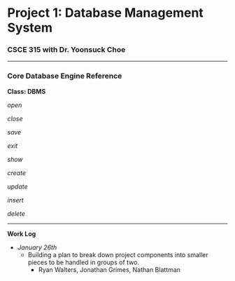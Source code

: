# Project 1: Database Management System
### CSCE 315 with Dr. Yoonsuck Choe

***

### Core Database Engine Reference

**Class: DBMS**

_open_

_close_

_save_

_exit_

_show_

_create_

_update_

_insert_

_delete_

***

**Work Log**

* *January 26th*
  * Building a plan to break down project components into smaller pieces to be handled in groups of two.
    * Ryan Walters, Jonathan Grimes, Nathan Blattman
